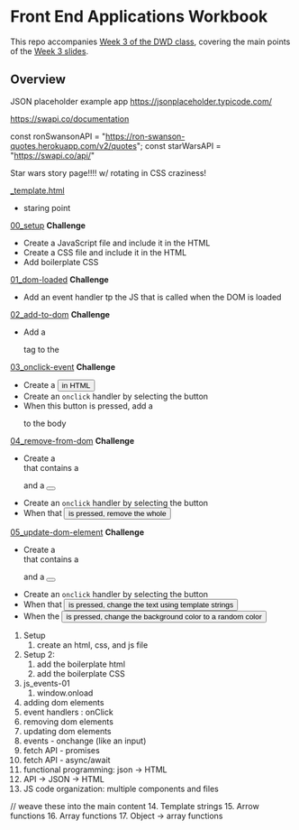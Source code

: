 # Front End Applications Workbook

This repo accompanies [Week 3 of the DWD class](https://github.com/itp-dwd/2020-spring/blob/master/weeks/03_front-end-applications.md), covering the main points of the [Week 3 slides](https://docs.google.com/presentation/d/100WtCNmj6iJA8loNarUAnuLM5LoS09k2WkWhmRGJU_g/edit).


## Overview

JSON placeholder example app 
https://jsonplaceholder.typicode.com/

https://swapi.co/documentation

const ronSwansonAPI = "https://ron-swanson-quotes.herokuapp.com/v2/quotes";
const starWarsAPI = "https://swapi.co/api/"

Star wars story page!!!! w/ rotating in CSS craziness!

[_template.html](workbook/_template.html)
* staring point

[00_setup](workbook/00_setup/index.html)
**Challenge**
* Create a JavaScript file and include it in the HTML
* Create a CSS file and include it in the HTML
* Add boilerplate CSS

[01_dom-loaded](workbook/01_dom-loaded/index.html)
**Challenge**
* Add an event handler tp the JS that is called when the DOM is loaded

[02_add-to-dom](workbook/02_add-to-dom/index.html)
**Challenge**
* Add a <p> tag to the <body>

[03_onclick-event](workbook/03_onclick-event/index.html)
**Challenge**
* Create a <button> in HTML
* Create an `onclick` handler by selecting the button
* When this button is pressed, add a <p> to the body

[04_remove-from-dom](workbook/04_remove-from-dom/index.html)
**Challenge**
* Create a <div> that contains a <p> and a <button>
* Create an `onclick` handler by selecting the button
* When that <button> is pressed, remove the whole <div>

[05_update-dom-element](workbook/05_update-dom-element/index.html)
**Challenge**
* Create a <div> that contains a <p> and a <button>
* Create an `onclick` handler by selecting the button
* When that <button> is pressed, change the text using template strings
* When the <button> is pressed, change the background color to a random color

1. Setup
   1. create an html, css, and js file 
2. Setup 2:
   1. add the boilerplate html 
   2. add the boilerplate CSS
3. js_events-01
   1. window.onload 
4. adding dom elements
5. event handlers : onClick
6. removing dom elements
7.  updating dom elements
8.  events - onchange (like an input)
9.  fetch API - promises
10. fetch API - async/await
11. functional programming: json -> HTML
12. API -> JSON -> HTML
13. JS code organization: multiple components and files


// weave these into the main content
14. Template strings
15. Arrow functions
16. Array functions
17. Object -> array functions